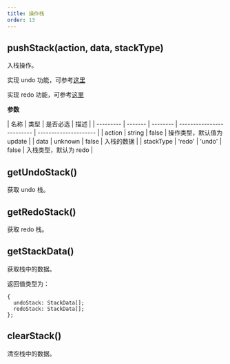 ```yaml
---
title: 操作栈
order: 13
---
```


## pushStack(action, data, stackType)

入栈操作。

实现 undo 功能，可参考[这里](https://github.com/antvis/G6/blob/master/src/plugins/toolBar/index.ts#L184)

实现 redo 功能，可参考[这里](https://github.com/antvis/G6/blob/master/src/plugins/toolBar/index.ts#L271)

**参数**

| 名称      | 类型    | 是否必选 | 描述                      |
| --------- | ------- | -------- | ------------------------- | --------------------- |
| action    | string  | false    | 操作类型，默认值为 update |
| data      | unknown | false    | 入栈的数据                |
| stackType | 'redo'  | 'undo'   | false                     | 入栈类型，默认为 redo |

## getUndoStack()

获取 undo 栈。

## getRedoStack()

获取 redo 栈。

## getStackData()

获取栈中的数据。

返回值类型为：

```
{
  undoStack: StackData[];
  redoStack: StackData[];
};
```

## clearStack()

清空栈中的数据。
